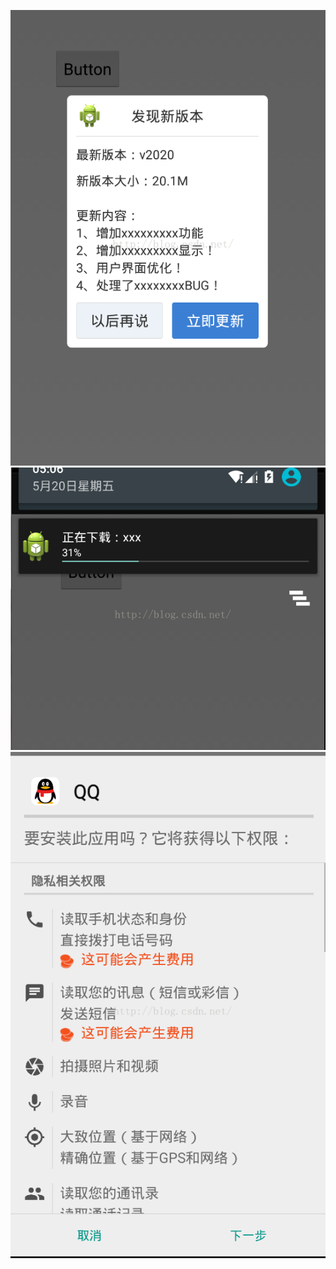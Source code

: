 ![image](https://github.com/wj576038874/updateVersion/blob/master/updateversion/Center.png)
![image](https://github.com/wj576038874/updateVersion/blob/master/updateversion/Center%20(1).png)
![image](https://github.com/wj576038874/updateVersion/blob/master/updateversion/Center%20(2).png)

